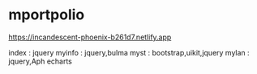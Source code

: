 # mportpolio
https://incandescent-phoenix-b261d7.netlify.app

index : jquery
myinfo : jquery,bulma
myst : bootstrap,uikit,jquery
mylan : jquery,Aph echarts
